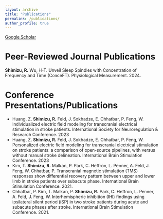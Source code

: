 ```yaml
---
layout: archive
title: "Publications"
permalink: /publications/
author_profile: true
---
```


[Google Scholar](https://scholar.google.com/citations?user=hyqdp_QAAAAJ&hl=en)


# Peer-Reviewed Journal Publications

**Shimizu, R.** Wu, H-T. Unveil Sleep Spindles with Concentration of Frequency and Time (ConceFT). Physiological Measurement. 2024.

# Conference Presentations/Publications

* Huang, Z. **Shimizu, R.** Feld, J. Sokhadze, E. Chhatbar, P. Feng, W. Individualized electric field modeling for transcranial electrical stimulation in stroke patients. International Society for Neuroregulation & Research Conference. 2023
* Huang, Z. **Shimizu, R.** Feld, J. Sokhadze, E. Chhatbar, P. Feng, W. Personalized electric field modeling for transcranial electrical stimulation on stroke patients: a comparison of open-source pipelines, with versus without manual stroke delineation. International Brain Stimulation Conference. 2023
* Kim, T. **Shimizu, R.** Malkan, P. Park, C. Heffron, L. Penner, A. Feld, J. Feng, W. Chhatbar, P. Transcranial magnetic stimulation (TMS) responses show differential recovery pattern between upper and lower limb in stroke patients over subacute phase. International Brain Stimulation Conference. 2021.
* Chhatbar, P. Kim, T. Malkan, P. **Shimizu, R.** Park, C. Heffron, L. Penner, A. Feld, J. Feng, W. Interhemispheric inhibition (IHI) findings using ipsilateral silent period (iSP) in two stroke patients during acute and subacute phases after stroke. International Brain Stimulation Conference. 2021.




